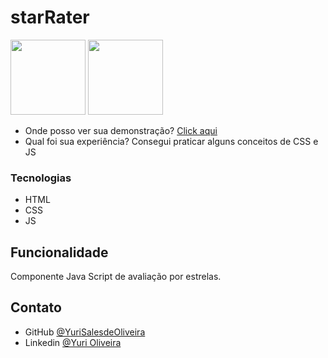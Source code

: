 # starRater

<div>

  <img src="https://user-images.githubusercontent.com/54549125/150289447-80e5ac85-96cb-4c3c-95bc-bff73b5c5c82.png" height="120"/>
  <img src="https://user-images.githubusercontent.com/54549125/150289458-c4417211-a689-4519-82cf-62c5cc7b9ccc.png" height="120"/>
  
</div>

- Onde posso ver sua demonstração? [Click aqui](https://yurisalesdeoliveira.github.io/starRater/)
- Qual foi sua experiência? Consegui praticar alguns conceitos de CSS e JS

### Tecnologias

- HTML
- CSS
- JS

## Funcionalidade

Componente Java Script de avaliação por estrelas.

## Contato

- GitHub [@YuriSalesdeOliveira](https://github.com/YuriSalesdeOliveira)
- Linkedin [@Yuri Oliveira](https://www.linkedin.com/in/yuri-oliveira-0703801a2/)


